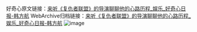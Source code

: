 好奇心原文链接：[来听《复仇者联盟》的导演聊聊他的心路历程_娱乐_好奇心日报-韩方航](https://www.qdaily.com/articles/8856.html)
WebArchive归档链接：[来听《复仇者联盟》的导演聊聊他的心路历程_娱乐_好奇心日报-韩方航](http://web.archive.org/web/20190623153559/https://www.qdaily.com/articles/8856.html)
![image](http://ww3.sinaimg.cn/large/007d5XDpgy1g3vdzjus1pj30u03c2npd)